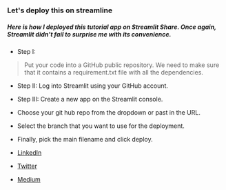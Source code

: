 ### Let's deploy this on streamline

##### Here is how I deployed this tutorial app on Streamlit Share. Once again, Streamlit didn’t fail to surprise me with its convenience.
- Step I: 
> Put your code into a GitHub public repository.
> We need to make sure that it contains a requirement.txt file with all the dependencies.
- Step II: Log into Streamlit using your GitHub account.
- Step III: Create a new app on the Streamlit console.
- Choose your git hub repo from the dropdown or past in the URL. 
- Select the branch that you want to use for the deployment. 
- Finally, pick the main filename and click deploy.




- [LinkedIn](https://www.linkedin.com/in/nore-yahm/)
- [Twitter](https://twitter.com/pvrple_blvck/)
- [Medium](https://pvrpleblvck.medium.com/)

